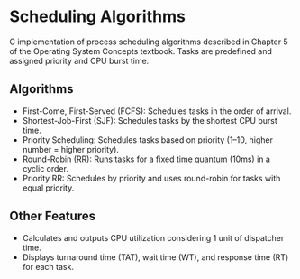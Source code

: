 # Scheduling Algorithms
C implementation of process scheduling algorithms described in Chapter 5 of the Operating System Concepts textbook.
Tasks are predefined and assigned priority and CPU burst time.

## Algorithms
* First-Come, First-Served (FCFS): Schedules tasks in the order of arrival.
* Shortest-Job-First (SJF): Schedules tasks by the shortest CPU burst time.
* Priority Scheduling: Schedules tasks based on priority (1–10, higher number = higher priority).
* Round-Robin (RR): Runs tasks for a fixed time quantum (10ms) in a cyclic order.
* Priority RR: Schedules by priority and uses round-robin for tasks with equal priority.

## Other Features
* Calculates and outputs CPU utilization considering 1 unit of dispatcher time.
* Displays turnaround time (TAT), wait time (WT), and response time (RT) for each task.
